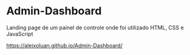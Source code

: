 # Admin-Dashboard

Landing page de um painel de controle onde foi utilizado HTML, CSS e JavaScript

https://aleixoluan.github.io/Admin-Dashboard/
